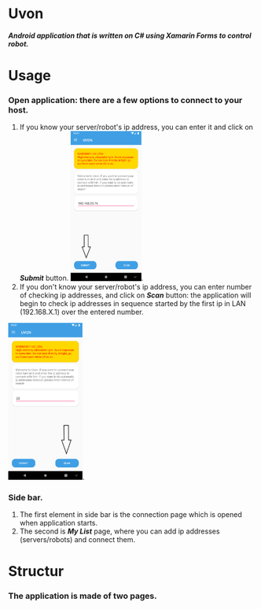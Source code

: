 # **Uvon**
**_Android application that is written on C# using Xamarin Forms to control robot._**

# Usage
### Open application: there are a few options to connect to your host. 
1. If you know your server/robot's ip address, you can enter it and click on **_Submit_** button.
  <img src="https://github.com/mce-technical/Uvon/blob/master/Screenshots/submit.png" width="30%" height="30%">.
2. If you don't know your server/robot's ip address, you can enter number of checking ip addresses, and click on **_Scan_** button: the      application will begin to check ip addresses in sequence started by the first ip in LAN (192.168.X.1) over the entered number.

  <img src="https://github.com/mce-technical/Uvon/blob/master/Screenshots/scan.png" width="30%" height="30%">.
  
### Side bar.
1. The first element in side bar is the connection page which is opened when application starts.
2. The second is **_My List_** page, where you can add ip addresses (servers/robots) and connect them.


# Structur

### The application is made of two pages.

